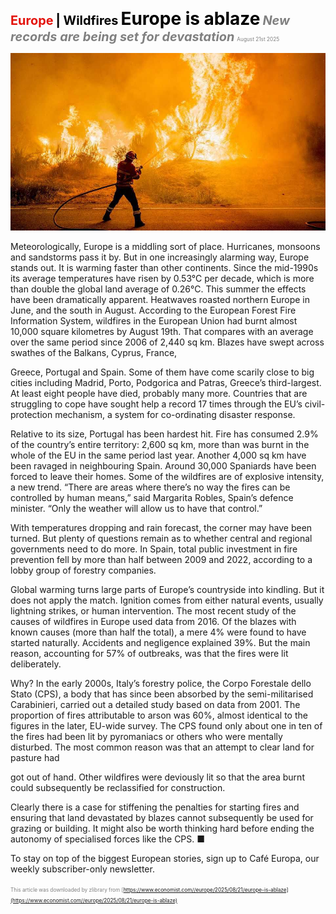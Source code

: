 <span style="color:#E3120B; font-size:14.9pt; font-weight:bold;">Europe</span> <span style="color:#000000; font-size:14.9pt; font-weight:bold;">| Wildfires</span>
<span style="color:#000000; font-size:21.0pt; font-weight:bold;">Europe is ablaze</span>
<span style="color:#808080; font-size:14.9pt; font-weight:bold; font-style:italic;">New records are being set for devastation</span>
<span style="color:#808080; font-size:6.2pt;">August 21st 2025</span>

![](../images/038_Europe_is_ablaze/p0161_img01.jpeg)

Meteorologically, Europe is a middling sort of place. Hurricanes, monsoons and sandstorms pass it by. But in one increasingly alarming way, Europe stands out. It is warming faster than other continents. Since the mid-1990s its average temperatures have risen by 0.53°C per decade, which is more than double the global land average of 0.26°C. This summer the effects have been dramatically apparent. Heatwaves roasted northern Europe in June, and the south in August. According to the European Forest Fire Information System, wildfires in the European Union had burnt almost 10,000 square kilometres by August 19th. That compares with an average over the same period since 2006 of 2,440 sq km. Blazes have swept across swathes of the Balkans, Cyprus, France,

Greece, Portugal and Spain. Some of them have come scarily close to big cities including Madrid, Porto, Podgorica and Patras, Greece’s third-largest. At least eight people have died, probably many more. Countries that are struggling to cope have sought help a record 17 times through the EU’s civil-protection mechanism, a system for co-ordinating disaster response.

Relative to its size, Portugal has been hardest hit. Fire has consumed 2.9% of the country’s entire territory: 2,600 sq km, more than was burnt in the whole of the EU in the same period last year. Another 4,000 sq km have been ravaged in neighbouring Spain. Around 30,000 Spaniards have been forced to leave their homes. Some of the wildfires are of explosive intensity, a new trend. “There are areas where there’s no way the fires can be controlled by human means,” said Margarita Robles, Spain’s defence minister. “Only the weather will allow us to have that control.”

With temperatures dropping and rain forecast, the corner may have been turned. But plenty of questions remain as to whether central and regional governments need to do more. In Spain, total public investment in fire prevention fell by more than half between 2009 and 2022, according to a lobby group of forestry companies.

Global warming turns large parts of Europe’s countryside into kindling. But it does not apply the match. Ignition comes from either natural events, usually lightning strikes, or human intervention. The most recent study of the causes of wildfires in Europe used data from 2016. Of the blazes with known causes (more than half the total), a mere 4% were found to have started naturally. Accidents and negligence explained 39%. But the main reason, accounting for 57% of outbreaks, was that the fires were lit deliberately.

Why? In the early 2000s, Italy’s forestry police, the Corpo Forestale dello Stato (CPS), a body that has since been absorbed by the semi-militarised Carabinieri, carried out a detailed study based on data from 2001. The proportion of fires attributable to arson was 60%, almost identical to the figures in the later, EU-wide survey. The CPS found only about one in ten of the fires had been lit by pyromaniacs or others who were mentally disturbed. The most common reason was that an attempt to clear land for pasture had

got out of hand. Other wildfires were deviously lit so that the area burnt could subsequently be reclassified for construction.

Clearly there is a case for stiffening the penalties for starting fires and ensuring that land devastated by blazes cannot subsequently be used for grazing or building. It might also be worth thinking hard before ending the autonomy of specialised forces like the CPS. ■

To stay on top of the biggest European stories, sign up to Café Europa, our weekly subscriber-only newsletter.

<span style="color:#808080; font-size:6.2pt;">This article was downloaded by zlibrary from [https://www.economist.com//europe/2025/08/21/europe-is-ablaze](https://www.economist.com//europe/2025/08/21/europe-is-ablaze)</span>